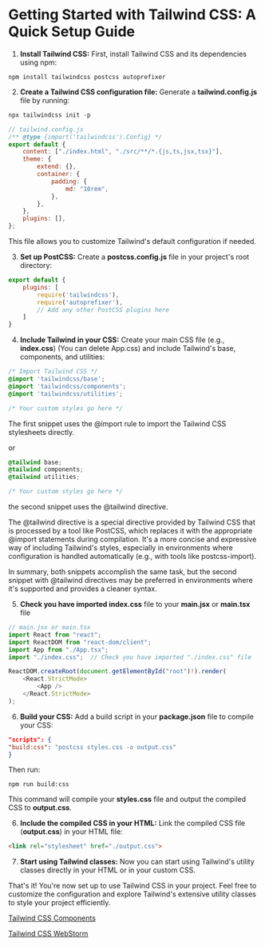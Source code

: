 # Getting Started with Tailwind CSS: A Quick Setup Guide

1. **Install Tailwind CSS:** First, install Tailwind CSS and its dependencies using npm:

```
npm install tailwindcss postcss autoprefixer
```

2. **Create a Tailwind CSS configuration file:** Generate a **tailwind.config.js** file by running:

```csharp
npx tailwindcss init -p
```

```javascript 
// tailwind.config.js
/** @type {import('tailwindcss').Config} */
export default {
    content: ["./index.html", "./src/**/*.{js,ts,jsx,tsx}"],
    theme: {
        extend: {},
        container: {
            padding: {
                md: "10rem",
            },
        },
    },
    plugins: [],
};
```

This file allows you to customize Tailwind's default configuration if needed.

3. **Set up PostCSS:** Create a **postcss.config.js** file in your project's root directory:

```javascript
export default {
    plugins: [
        require('tailwindcss'),
        require('autoprefixer'),
        // Add any other PostCSS plugins here
    ]
}
```

4. **Include Tailwind in your CSS:** Create your main CSS file (e.g., **index.css**) (You can delete App.css) and include Tailwind's base, components, and utilities:

```css
/* Import Tailwind CSS */
@import 'tailwindcss/base';
@import 'tailwindcss/components';
@import 'tailwindcss/utilities';

/* Your custom styles go here */
```

The first snippet uses the @import rule to import the Tailwind CSS stylesheets directly.

or 

```css
@tailwind base;
@tailwind components;
@tailwind utilities;

/* Your custom styles go here */
```
the second snippet uses the @tailwind directive.

The @tailwind directive is a special directive provided by Tailwind CSS that is processed by a tool like PostCSS, which replaces it with the appropriate @import statements during compilation. It's a more concise and expressive way of including Tailwind's styles, especially in environments where configuration is handled automatically (e.g., with tools like postcss-import).

In summary, both snippets accomplish the same task, but the second snippet with @tailwind directives may be preferred in environments where it's supported and provides a cleaner syntax.

5. **Check you have imported index.css** file to your **main.jsx** or **main.tsx** file  

```javascript
// main.jsx or main.tsx
import React from "react";
import ReactDOM from "react-dom/client";
import App from "./App.tsx";
import "./index.css";  // Check you have imported "./index.css" file

ReactDOM.createRoot(document.getElementById("root")!).render(
    <React.StrictMode>
        <App />
    </React.StrictMode>
);
```

6. **Build your CSS:** Add a build script in your **package.json** file to compile your CSS:

```json
"scripts": {
"build:css": "postcss styles.css -o output.css"
}
```

Then run:

```arduino
npm run build:css
```

This command will compile your **styles.css** file and output the compiled CSS to **output.css**.

6. **Include the compiled CSS in your HTML:** Link the compiled CSS file (**output.css**) in your HTML file:

```html
<link rel="stylesheet" href="./output.css">
```

7. **Start using Tailwind classes:** Now you can start using Tailwind's utility classes directly in your HTML or in your custom CSS.

That's it! You're now set up to use Tailwind CSS in your project. Feel free to customize the configuration and explore Tailwind's extensive utility classes to style your project efficiently.

[Tailwind CSS Components](https://tailwindui.com/documentation)

[Tailwind CSS WebStorm](https://www.jetbrains.com/help/webstorm/tailwind-css.html)
